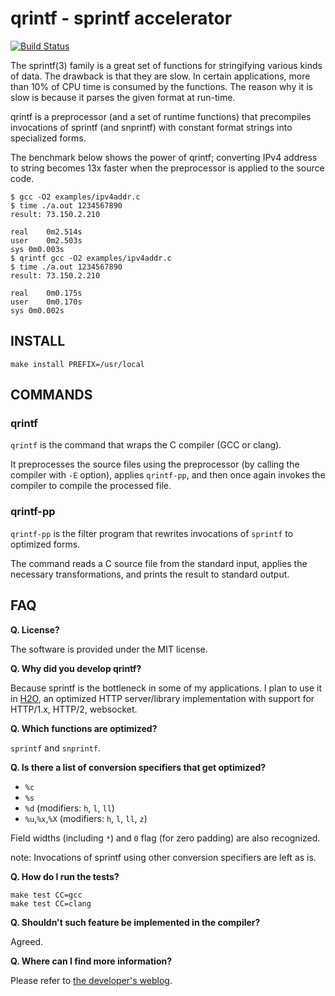qrintf - sprintf accelerator
======

[![Build Status](https://travis-ci.org/h2o/qrintf.svg?branch=master)](https://travis-ci.org/h2o/qrintf)

The sprintf(3) family is a great set of functions for stringifying various kinds of data.
The drawback is that they are slow.
In certain applications, more than 10% of CPU time is consumed by the functions.
The reason why it is slow is because it parses the given format at run-time.

qrintf is a preprocessor (and a set of runtime functions) that precompiles invocations of sprintf (and snprintf) with constant format strings into specialized forms.

The benchmark below shows the power of qrintf; converting IPv4 address to string becomes 13x faster when the preprocessor is applied to the source code.

```
$ gcc -O2 examples/ipv4addr.c
$ time ./a.out 1234567890
result: 73.150.2.210

real	0m2.514s
user	0m2.503s
sys	0m0.003s
$ qrintf gcc -O2 examples/ipv4addr.c
$ time ./a.out 1234567890
result: 73.150.2.210

real	0m0.175s
user	0m0.170s
sys	0m0.002s
```

INSTALL
---

```
make install PREFIX=/usr/local
```

COMMANDS
---

### qrintf

`qrintf` is the command that wraps the C compiler (GCC or clang).

It preprocesses the source files using the preprocessor (by calling the compiler with `-E` option), applies `qrintf-pp`, and then once again invokes the compiler to compile the processed file.

### qrintf-pp

`qrintf-pp` is the filter program that rewrites invocations of `sprintf` to optimized forms.

The command reads a C source file from the standard input, applies the necessary transformations, and prints the result to standard output.

FAQ
---

__Q. License?__

The software is provided under the MIT license.

__Q. Why did you develop qrintf?__

Because sprintf is the bottleneck in some of my applications.  I plan to use it in [H2O](https://github.com/h2o/h2o), an optimized HTTP server/library implementation with support for HTTP/1.x, HTTP/2, websocket.

__Q. Which functions are optimized?__

`sprintf` and `snprintf`.

__Q. Is there a list of conversion specifiers that get optimized?__

- `%c`
- `%s`
- `%d` (modifiers: `h`, `l`, `ll`)
- `%u`,`%x`,`%X` (modifiers: `h`, `l`, `ll`, `z`)

Field widths (including `*`) and `0` flag (for zero padding) are also recognized.

note: Invocations of sprintf using other conversion specifiers are left as is.

__Q. How do I run the tests?__

```
make test CC=gcc
make test CC=clang
```

__Q. Shouldn't such feature be implemented in the compiler?__

Agreed.

__Q. Where can I find more information?__

Please refer to [the developer's weblog](http://blog.kazuhooku.com/search/label/qrintf).
